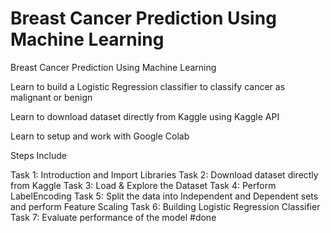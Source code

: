 # Breast Cancer Prediction Using Machine Learning
 Breast Cancer Prediction Using Machine Learning


Learn to build a Logistic Regression classifier to classify cancer as malignant or benign

Learn to download dataset directly from Kaggle using Kaggle API

Learn to setup and work with Google Colab


Steps Include

Task 1: Introduction and Import Libraries
Task 2: Download dataset directly from Kaggle 
Task 3: Load & Explore the Dataset
Task 4: Perform LabelEncoding
Task 5: Split the data into Independent and Dependent sets and perform Feature Scaling
Task 6: Building Logistic Regression Classifier
Task 7: Evaluate performance of the model
#done